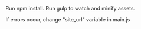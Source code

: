 Run npm install. Run gulp to watch and minify assets.

If errors occur, change "site_url" variable in main.js